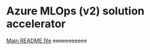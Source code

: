 # Azure MLOps (v2) solution accelerator

[Main README file](https://github.com/Azure/mlops-v2/blob/main/README.md)
eeeeeeeeeee
